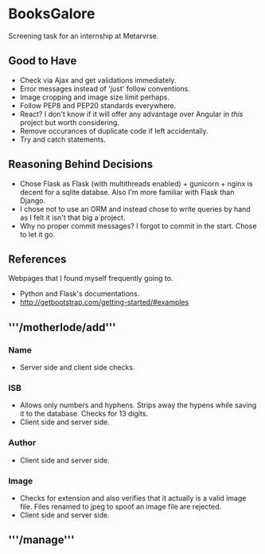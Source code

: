 # BooksGalore
Screening task for an internship at Metarvrse.  


## Good to Have
- Check via Ajax and get validations immediately.
- Error messages instead of 'just' follow conventions.
- Image cropping and image size limit perhaps.
- Follow PEP8 and PEP20 standards everywhere.
- React? I don't know if it will offer any advantage over Angular in *this* project but worth considering.
- Remove occurances of duplicate code if left accidentally.
- Try and catch statements.

## Reasoning Behind Decisions
- Chose Flask as Flask (with multithreads enabled) + gunicorn + nginx is decent for a sqlite databse. Also I'm more familiar with Flask than Django.
- I chose not to use an ORM and instead chose to write queries by hand as I felt it isn't that big a project.
- Why no proper commit messages? I forgot to commit in the start. Chose to let it go.

## References
Webpages that I found myself frequently going to.
- Python and Flask's documentations.
- http://getbootstrap.com/getting-started/#examples


## '''/motherlode/add'''

### Name
- Server side and client side checks.  
### ISB
- Allows only numbers and hyphens. Strips away the hypens while saving it to the database. Checks for 13 digits.  
- Client side and server side.  
### Author
- Client side and server side.  
### Image 
- Checks for extension and also verifies that it actually is a valid image file. Files renamed to jpeg to spoof an image file are rejected.  
- Client side and server side.  

## '''/manage'''